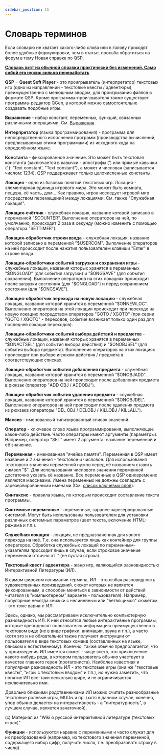 ```yaml
---
sidebar_position: 15
---
```

# Словарь терминов

Если словарю не хватает какого-либо слова или в голову приходят более удобные формулировки, чем в статье, просьба обратиться на форум в тему [Новая справка по QSP](http://qsp.su/index.php?option=com_agora&task=topic&id=647&Itemid=57).

<u>**Словарь взят из обычной справки практически без изменений. Само собой его нужно сильно переработать**</u>

**QSP** = **Quest Soft Player** - это проигрыватель (интерпретатор) текстовых игр (одно из направлений - текстовые квесты / адвентюры), преимущественно с менюшным вводом, для проигрывания файлов в формате QSP. Кроме программы-проигрывателя также существует программа-редактор QGen, в которой можно самостоятельно создавать подобные игры.

**Выражение** - набор констант, переменных, функций, связанных различными операциями. См. [Выражения](programming/expressions).

**Интерпретатор** (языка программирования) - программа для непосредственного исполнения программ (производства вычислений, предписываемых этими программами) из исходного кода на определённом языке.

**Константа** - фиксированное значение. Это может быть текстовая константа (заключается в кавычки - апострофы (\') или прямые кавычки ("): \'Text constant\', "Text constant"), а может и числовая (записывается числом: 1234). QSP поддерживает только целочисленные константы.

**Локация** - одно из базовых понятий текстовых игр. Локация - элементарная единица игрового мира. Это может быть комната, пещера, её часть, дом\... Как правило, игрок исследует игровой мир посредством перемещений между локациями. См. также "Служебная локация".

**Локация-счётчик** - служебная локация, название которой записано в переменной "\$COUNTER". Выполнение операторов на ней, по умолчанию, происходит 2 раза в секунду (можно изменить с помощью оператора "SETTIMER").

**Локация-обработчик строки ввода** - служебная локация, название которой записано в переменной "\$USERCOM". Выполнение операторов на ней происходит после нажатия пользователем клавиши "Enter" в строке ввода.

**Локации-обработчики событий загрузки и сохранения игры** - служебные локации, названия которых хранятся в переменных "\$ONGLOAD" (для события загрузки) и "\$ONGSAVE" (для события сохранения). Выполнение операторов на этих локациях происходит после загрузки состояния (для "\$ONGLOAD") и перед сохранением состояния (для "\$ONGSAVE").

**Локация-обработчик перехода на новую локацию** - служебная локация, название которой хранится в переменной "\$ONNEWLOC". Выполнение операторов на этой локации происходит при переходе на новую локацию посредством операторов "GOTO / XGOTO" (при серии "GOTO / XGOTO" - переходов, событие возникает только один раз для последней локации переходов).

**Локации-обработчики событий выбора действий и предметов** - служебные локации, названия которых хранятся в переменных "\$ONACTSEL" (для события выбора действия) и "\$ONOBJSEL" (для события выбора предмета). Выполнение операторов на этих локациях происходит при выборе игроком действия / предмета в соответствующих списках.

**Локация-обработчик события добавления предмета** - служебная локация, название которой хранится в переменной "\$ONOBJADD". Выполнение операторов на ней происходит после добавления предмета в рюкзак (оператор "ADD OBJ / ADDOBJ").

**Локация-обработчик события удаления предмета** - служебная локация, название которой хранится в переменной "\$ONOBJDEL". Выполнение операторов на ней происходит после удаления предмета из рюкзака (операторы "DEL OBJ / DELOBJ / KILLOBJ / KILLALL").

**Массив** - именованный типизированный список значений.

**Оператор** - ключевое слово языка программирования, выполняющее какое-либо действие. Часто операторы имеют аргументы (параметры). Например, оператор "SET" имеет 2 аргумента: название переменной и её значение.

**Переменная** - именованная "ячейка памяти". Переменная в QSP имеет название и 2 значения - текстовое и числовое. Для использования текстового значения переменной нужно перед её названием ставить символ "\$". Для использования числового значения переменной достаточно указать её название. Все переменные в QSP одновременно являются массивами. Имена переменных не должны совпадать с зарезервированными именами (См. [список ключевых слов](keywords)).

**Синтаксис** - правила языка, по которым происходит составление текста программы.

**Системные переменные** - переменные, заранее зарезервированные системой. Могут быть использованы пользователем для установки различных системных параметров (цвет текста, включение HTML-режима и т.п.).

**Служебная локация** - локация, не предназначенная для явного перехода на неё. Т.е. она используется лишь как контейнер для группы операторов. Обработка служебных локаций по переменным-указателям просходит лишь в случае, если строковое значение переменной отлично от \'\' (не пустая строка).

**Текстовый квест / адвентюра** - жанр игр, являющийся разновидностью Интерактивной Литературы (ИЛ).

В самом широком понимании термина, ИЛ - это любая разновидность художественных произведений, сюжет которых не является фиксированным, а способен меняться в зависимости от действий читателя (в "компьютерном" варианте - пользователя). Например, популярные некогда книжки с нелинейным или "ветвящимся" сюжетом - это тоже вариант ИЛ.

Здесь, однако, мы рассматриваем исключительно компьютерную разновидность ИЛ. К ней относятся любые интерактивные программы, которые преподносят пользователю информацию преимущественно в текстовом виде (не в виде графики, анимации, звука и т.п.), а часто (хотя это и не обязательно) также получают инструкции от пользователя в виде текстовых команд (составленных на языке, близком к естественному). Конечно, также обычно предполагается, что у произведения ИЛ имеется сюжет - чаще всего, это приключение какого-нибудь рода, в котором пользователь обычно участвует в качестве главного героя (протагониста). Наиболее известная и популярная разновидность ИЛ - это текстовые игры (они же "текстовые квесты", "игры с текстовым вводом" и т.п.), но нужно заметить, что понятие ИЛ все-таки несколько шире, и не ограничивается исключительно ими.

Довольно близкими родственниками ИЛ можно считать разнообразные текстовые ролевые игры, MUDы и пр. (хотя в данном случае, конечно, упор обычно делается на интерактивность - а "литературность", в лучшем случае, является зачаточной).

\(c\) Материал из "Wiki о русской интерактивной литературе (текстовых играх)"

**Функции** - используются наравне с переменными и часто служат для их преобразований (например, из текстового значения переменной, содержащего набор цифр, получить число, т.е. преобразовать строку в число).

